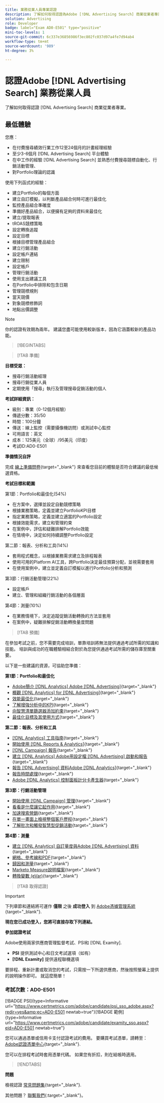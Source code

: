 ```yaml
---
title: 業務從業人員專業認證
description: 了解如何取得認證為Adobe [!DNL Advertising Search] 商業從業者專業。
solution: Advertising
role: Developer
badge: label="Exam AD0-E501" type="positive"
mini-toc-levels: 1
source-git-commit: 6c337e36856986f3ec802fc037d97a4fe7d94ab4
workflow-type: tm+mt
source-wordcount: '989'
ht-degree: 3%

---
```


# 認證Adobe [!DNL Advertising Search] 業務從業人員

了解如何取得認證 [!DNL Advertising Search] 商業從業者專業。

## 最低體驗

您應：

* 在付費搜尋績效行業工作12至24個月的計畫經理經驗
* 至少3-6個月 [!DNL Advertising Search] 平台體驗
* 在中工作的經驗 [!DNL Advertising Search] 並熟悉付費搜尋競標自動化、行銷活動管理、
* 對Portfolio理論的認識

使用下列函式的經驗：

* 建立Portfolio的每個方面
* 建立自訂模擬，以判斷產品組合何時可進行最佳化
* 監控產品組合準確度
* 準備好產品組合，以便擁有足夠的資料來最佳化
* 建立/提取報表
* tROAS競標策略
* 設定轉換追蹤
* 設定目標
* 根據目標管理產品組合
* 建立行銷活動
* 設定帳戶連結
* 建立限制
* 設定帳戶
* 管理行銷活動
* 使用支出建議工具
* 在Portfolio中排除和包含日期
* 管理競標規則
* 當天競價
* 對象競標修飾詞
* 地點出價調整

>[!NOTE]
>
>你的認證有效期為兩年。 建議您盡可能使用較新版本，因為它涵蓋較新的產品功能。

>[!BEGINTABS]

>[!TAB 準備]

**目標受眾：**

* 搜尋行銷活動經理
* 搜尋行銷從業人員
* 定期使用「搜尋」執行及管理搜尋促銷活動的個人

**考試詳細資訊：**

* 級別：專業（0-12個月經驗）
* 傳遞分數：35/50
* 時間：100分鐘
* 傳送：線上監控（需要攝像機訪問）或測試中心監控
* 可用語言：英文
* 成本：125美元（全球）/95美元（印度）
* 考試ID:AD0-E501

**準備情況自評**

完成 [線上準備問卷](https://scorpion.caveon.com/launchpad/ad-q-e407-readiness-questionnaire-for-adobe-target-architect-master-exam-copy-2yfz3t/ad-q-e501-readiness-questionnaire-for-adobe-advertising-cloud-search-business-practitioner-professional-exam){target="_blank"} 來查看您目前的體驗是否符合建議的最低候選資格。

**考試目標和範圍**

第1節：Portfolio和最佳化(54%)

* 在方案中，選擇並設定自動競標策略
* 根據業務策略，定義並建立PortfolioKPI目標
* 指定業務策略，定義並建立適當的Portfolio設定
* 根據效能需求，建立和管理約束
* 在案例中，評估和疑難排解Portfolio效能
* 在情境中，決定如何持續調整Portfolio設定

第二節：報表、分析和工具(14%)

* 套用程式概念，以根據業務需求建立及排程報表
* 使用可用的Platform AI工具，跨Portfolio決定最佳預算分配，並視需要套用
* 在使用案例中，建立並定義自訂模擬以進行Portfolio分析和預測

第3節：行銷活動管理(22%)

* 設定帳戶
* 建立、管理和組織行銷活動的各個層面

第4節：測量(10%)

* 在業務情境下，決定追蹤促銷活動轉換的方法並套用
* 在案例中，疑難排解促銷活動轉換量度問題

>[!TAB 預備]

在參加考試之前，您不需要完成培訓，單靠培訓將無法提供通過考試所需的知識和技能。 培訓與成功的在職體驗相結合對於為您提供通過考試所需的儲存庫至關重要。

以下是一些建議的資源，可協助您準備：

**第1節：Portfolio和最佳化**

* [Adobe簡介 [!DNL Analytics] Adobe [!DNL Advertising]](https://experienceleague.adobe.com/docs/advertising-cloud-learn/tutorials/analytics/intro-a4adc.html?lang=en){target="_blank"}
* [概觀 [!DNL Analytics] for [!DNL Advertising]](https://experienceleague.adobe.com/docs/advertising-cloud/integrations/analytics/overview.html?lang=en){target="_blank"}
* [效能最佳化](https://business.adobe.com/in/products/advertising/performance-optimization.html){target="_blank"}
* [了解增強分析中的KPI](https://experienceleague.adobe.com/docs/workfront-learn/tutorials-workfront/reporting/enhanced-analytics/10-kpis-overview.html){target="_blank"}
* [向智慧清單篩選器添加約束](https://experienceleague.adobe.com/docs/marketo/using/product-docs/core-marketo-concepts/smart-lists-and-static-lists/using-smart-lists/add-a-constraint-to-a-smart-list-filter.html?lang=en){target="_blank"}
* [最佳化目標及其使用方式](https://experienceleague.adobe.com/docs/advertising-cloud/dsp/optimization/optimization-goals.html?lang=en){target="_blank"}

**第二節：報表、分析和工具**

* [[!DNL Analytics] 工具指南](https://experienceleague.adobe.com/docs/analytics/analyze/home.html?lang=zh-Hant){target="_blank"}
* [開始使用 [!DNL Reports & Analytics]](https://experienceleague.adobe.com/docs/analytics/analyze/reports-analytics/getting-started.html?lang=en){target="_blank"}
* [[!DNL Campaign] 報告](https://business.adobe.com/in/products/campaign/campaign-reporting.html){target="_blank"}
* [建立 [!DNL Analytics] Adobe用設定檔 [!DNL Advertising] 啟動和報告](https://experienceleague.adobe.com/docs/advertising-cloud-learn/tutorials/analytics/analytics-profiles-a4adc.html?lang=en){target="_blank"}
* [報告 [!DNL Advertising] 資料Adobe [!DNL Analytics]](https://experienceleague.adobe.com/docs/analytics/integration/advertising-analytics/advertising-analytics-workflow/aa-report-ad-data-an.html?lang=en){target="_blank"}
* [報告時間處理](https://experienceleague.adobe.com/docs/analytics/components/virtual-report-suites/vrs-report-time-processing.html?lang=zh-Hant){target="_blank"}
* [Adobe [!DNL Analytics] 控制面板計分卡產生器](https://experienceleague.adobe.com/docs/analytics-learn/tutorials/additional-tools/analytics-dashboards/adobe-analytics-dashboards-scorecard-builder.html?lang=en){target="_blank"}

**第3節：行銷活動管理**

* [開始使用 [!DNL Campaign] 管理](https://experienceleague.adobe.com/docs/campaign-standard/using/administrating/get-started-campaign-administration.html?lang=en){target="_blank"}
* [看看是什麼讓它起作用](https://business.adobe.com/in/products/campaign/campaign-management.html){target="_blank"}
* [加速搜索營銷](https://www.adobe.com/content/dam/www/us/en/avstg/search-marketing-management/pdfs/Adobe_Advertising_Cloud_Search_Marketing_Tips_and_Tricks_Sheet.pdf){target="_blank"}
* [在單一畫面上檢視整個客戶歷程](https://business.adobe.com/in/products/campaign/adobe-campaign.html){target="_blank"}
* [了解批次和觸發智慧型促銷活動](https://experienceleague.adobe.com/docs/marketo/using/product-docs/core-marketo-concepts/smart-campaigns/creating-a-smart-campaign/understanding-batch-and-trigger-smart-campaigns.html?lang=en){target="_blank"}

**第4節：測量**

* [建立 [!DNL Analytics] 自訂量度與Adobe [!DNL Advertising] 資料](https://experienceleague.adobe.com/docs/advertising-cloud-learn/tutorials/analytics/analytics-custom-metrics-a4adc.html?lang=en){target="_blank"}
* [網格、參考線和PDF](https://helpx.adobe.com/in/acrobat/using/grids-guides-measurements-pdfs.html){target="_blank"}
* [歸因和測量](https://business.adobe.com/in/products/advertising/attribution-measurement.html){target="_blank"}
* [Marketo Measure說明檔案](https://experienceleague.adobe.com/docs/marketo-measure/using/home.html?lang=en){target="_blank"}
* [轉換變數 (eVar)](https://experienceleague.adobe.com/docs/analytics/admin/admin-tools/manage-report-suites/edit-report-suite/conversion-variables/conversion-var-admin.html?lang=en){target="_blank"}

>[!TAB 取得認證]

>[!IMPORTANT]
>
>下列章節和連結將可運作 **僅限**  之後 **成功登入** 到 [Adobe憑據管理系統](http://www.certmetrics.com/adobe){target="_blank"}.

**現在您已成功登入，您將可直接存取下列連結。**

**參加認證考試**

Adobe使用兩家供應商管理監督考試、PSI和 [!DNL Examity].

* **PSI** 提供測試中心和日文考試選項（如有）
* **[!DNL Examity]** 提供遠程聯機選項

要排程、重新計畫或取消您的考試，只需按一下所選供應商，然後按照螢幕上提供的說明操作即可。 就這麼簡單！

### 考試次數：AD0-E501

[!BADGE PSI]{type=Informative url="https://www.certmetrics.com/adobe/candidate/psi_sso_adobe.aspx?redir=yes&amp;ec=AD0-E501 newtab=true"}[!BADGE 範例]{type=Informative url="https://www.certmetrics.com/adobe/candidate/examity_sso.aspx?eid=AD0-E501 newtab=true"}

您可以通過憑單或信用卡支付認證考試的費用。 要購買考試憑單，請轉至： [Adobe認證憑單中心](https://market.xvoucher.com/adobe/global){target="_blank"}.

您可以在排程考試時套用憑單代碼。 如果您有折扣，則在結帳時適用。

>[!ENDTABS]

**問題**

檢視認證 [常見問題集](https://experienceleague.adobe.com/docs/certification/certification/faq.html?lang=en){target="_blank"}.

其他問題？ [聯繫我們](mailto:certif@adobe.com){:target=&quot;_blank&quot;}。
